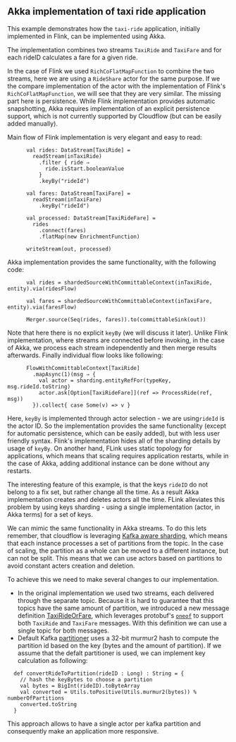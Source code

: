 ## Akka implementation of taxi ride application

This example demonstrates how the `taxi-ride` application, initially implemented in Flink, can be implemented using Akka.

The implementation combines two streams `TaxiRide` and `TaxiFare` and for each rideID calculates
a fare for a given ride. 

In the case of Flink we used `RichCoFlatMapFunction` to combine the two streams, here
we are using a `RideShare` actor for the same purpose. If we the compare implementation of the actor 
with the implementation of Flink's `RichCoFlatMapFunction`, we will see that they are very similar.
The missing part here is persistence. While Flink implementation provides automatic snapshotting, Akka
requires implementation of an explicit persistence support, which is not currently supported
by Cloudflow (but can be easily added manually).

Main flow of Flink implementation is very elegant and easy to read:
````
      val rides: DataStream[TaxiRide] =
        readStream(inTaxiRide)
          .filter { ride ⇒
            ride.isStart.booleanValue
          }
          .keyBy("rideId")

      val fares: DataStream[TaxiFare] =
        readStream(inTaxiFare)
          .keyBy("rideId")

      val processed: DataStream[TaxiRideFare] =
        rides
          .connect(fares)
          .flatMap(new EnrichmentFunction)

      writeStream(out, processed)
````

Akka implementation provides the same functionality, with the following code:
````
      val rides = shardedSourceWithCommittableContext(inTaxiRide, entity).via(ridesFlow)

      val fares = shardedSourceWithCommittableContext(inTaxiFare, entity).via(faresFlow)

      Merger.source(Seq(rides, fares)).to(committableSink(out))
````
Note that here there is no explicit `keyBy` (we will discuss it later). 
Unlike Flink implementation, where streams are connected before invoking, in the case of
Akka, we process each stream independently and then merge results afterwards.
Finally individual flow looks like following:

````
      FlowWithCommittableContext[TaxiRide]
        .mapAsync(1)(msg ⇒ {
          val actor = sharding.entityRefFor(typeKey, msg.rideId.toString)
          actor.ask[Option[TaxiRideFare]](ref => ProcessRide(ref, msg))
        }).collect{ case Some(v) => v }
````
Here, `keyBy` is implemented through actor selection - we are using`rideId` is the actor ID.
So the implementation provides the same functionality (except for automatic persistence, 
which can be easily added), but with less user friendly syntax. Flink's implementation hides
all of the sharding details by usage of `keyBy`.
On another hand, FLink uses static topology for applications, which means that scaling requires
application restarts, while in the case of Akka, adding additional instance can be done without 
any restarts.

The interesting feature of this example, is that the keys `rideID` do not belong to a fix set,
but rather change all the time. As a result Akka implementation creates and deletes actors
all the time. FLink alleviates this problem by using keys sharding - using a single implementation
(actor, in Akka terms) for a set of keys.

We can mimic the same functionality in Akka streams. To do this lets remember, that cloudflow
is leveraging [Kafka aware sharding](https://doc.akka.io/docs/alpakka-kafka/current/cluster-sharding.html),
which means that each instance processes a set of partitions from the topic. In the case of scaling,
the partition as a whole can be moved to a different instance, but can not be split.
This means that we can use actors based on partitions to avoid constant acters creation and deletion.

To achieve this we need to make several changes to our implementation.

* In the original implementation we used two streams, each delivered through the separate topic.
Because it is hard to guarantee that this topics have the same amount of partition, we introduced 
a new message definition [TaxiRideOrFare](datamodel/src/main/protobuf/taxirideorfare.proto), which
leverages protobuf's [`oneof`](https://scalapb.github.io/docs/generated-code/#oneof-fields) to support both `TaxiRide` and `TaxiFare` messages. With this definition
we can use a single topic for both messages.
* Default Kafka [partitioner](https://github.com/apache/kafka/blob/trunk/clients/src/main/java/org/apache/kafka/clients/producer/internals/DefaultPartitioner.java)
uses a 32-bit murmur2 hash to compute the partition id based on the key (bytes and the amount of partition).
If we assume that the defalt partitioner is used, we can implement key calculation as following:
````
  def convertRideToPartition(rideID : Long) : String = {
    // hash the keyBytes to choose a partition
    val bytes = BigInt(rideID).toByteArray
    val converted = Utils.toPositive(Utils.murmur2(bytes)) % numberOfPartitions
    converted.toString
  }
````

This approach allows to have a single actor per kafka partition and consequently make
an application more responsive.

